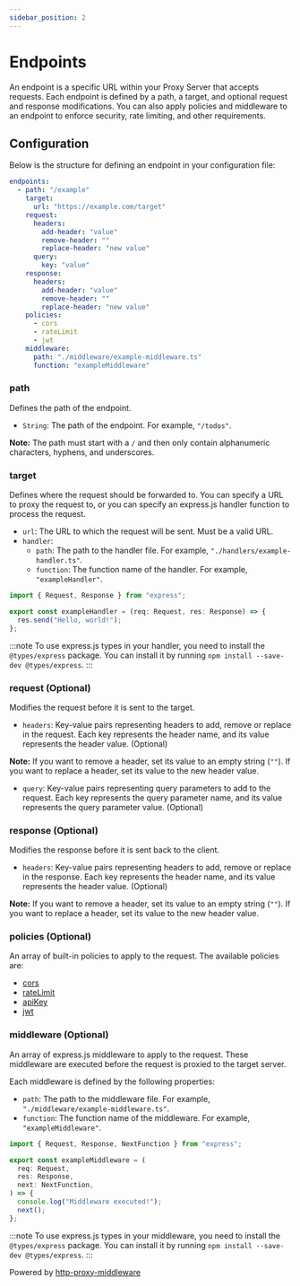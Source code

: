 ```yaml
---
sidebar_position: 2
---
```


# Endpoints

An endpoint is a specific URL within your Proxy Server that accepts requests. Each endpoint is defined by a path, a target, and optional request and response modifications. You can also apply policies and middleware to an endpoint to enforce security, rate limiting, and other requirements.

## Configuration

Below is the structure for defining an endpoint in your configuration file:

```yaml title="gateweaver.yml"
endpoints:
  - path: "/example"
    target:
      url: "https://example.com/target"
    request:
      headers:
        add-header: "value"
        remove-header: ""
        replace-header: "new value"
      query:
        key: "value"
    response:
      headers:
        add-header: "value"
        remove-header: ""
        replace-header: "new value"
    policies:
      - cors
      - rateLimit
      - jwt
    middleware:
      path: "./middleware/example-middleware.ts"
      function: "exampleMiddleware"
```

### path

Defines the path of the endpoint.

- `String`: The path of the endpoint. For example, `"/todos"`.

**Note:** The path must start with a `/` and then only contain alphanumeric characters, hyphens, and underscores.

### target

Defines where the request should be forwarded to. You can specify a URL to proxy the request to, or you can specify an express.js handler function to process the request.

- `url`: The URL to which the request will be sent. Must be a valid URL.
- `handler`:
  - `path`: The path to the handler file. For example, `"./handlers/example-handler.ts"`.
  - `function`: The function name of the handler. For example, `"exampleHandler"`.

```typescript title="example-handler.ts"
import { Request, Response } from "express";

export const exampleHandler = (req: Request, res: Response) => {
  res.send("Hello, world!");
};
```

:::note
To use express.js types in your handler, you need to install the `@types/express` package. You can install it by running `npm install --save-dev @types/express`.
:::

### request (Optional)

Modifies the request before it is sent to the target.

- `headers`: Key-value pairs representing headers to add, remove or replace in the request. Each key represents the header name, and its value represents the header value. (Optional)

**Note:** If you want to remove a header, set its value to an empty string (`""`). If you want to replace a header, set its value to the new header value.

- `query`: Key-value pairs representing query parameters to add to the request. Each key represents the query parameter name, and its value represents the query parameter value. (Optional)

### response (Optional)

Modifies the response before it is sent back to the client.

- `headers`: Key-value pairs representing headers to add, remove or replace in the response. Each key represents the header name, and its value represents the header value. (Optional)

**Note:** If you want to remove a header, set its value to an empty string (`""`). If you want to replace a header, set its value to the new header value.

### policies (Optional)

An array of built-in policies to apply to the request. The available policies are:

- [cors](/docs/configuration/policies/cors)
- [rateLimit](/docs/configuration/policies/rate-limit)
- [apiKey](/docs/configuration/policies/api-key)
- [jwt](/docs/configuration/policies/jwt)

### middleware (Optional)

An array of express.js middleware to apply to the request. These middleware are executed before the request is proxied to the target server.

Each middleware is defined by the following properties:

- `path`: The path to the middleware file. For example, `"./middleware/example-middleware.ts"`.
- `function`: The function name of the middleware. For example, `"exampleMiddleware"`.

```typescript title="example-middleware.ts"
import { Request, Response, NextFunction } from "express";

export const exampleMiddleware = (
  req: Request,
  res: Response,
  next: NextFunction,
) => {
  console.log("Middleware executed!");
  next();
};
```

:::note
To use express.js types in your middleware, you need to install the `@types/express` package. You can install it by running `npm install --save-dev @types/express`.
:::

Powered by [http-proxy-middleware](https://github.com/chimurai/http-proxy-middleware/tree/v2.0.4#readme)
